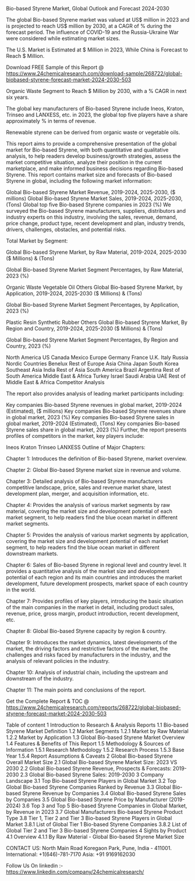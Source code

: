 Bio-based Styrene Market, Global Outlook and Forecast 2024-2030

The global Bio-based Styrene market was valued at US$ million in 2023 and is projected to reach US$ million by 2030, at a CAGR of % during the forecast period. The influence of COVID-19 and the Russia-Ukraine War were considered while estimating market sizes.

The U.S. Market is Estimated at $ Million in 2023, While China is Forecast to Reach $ Million.

Download FREE Sample of this Report @ https://www.24chemicalresearch.com/download-sample/268722/global-biobased-styrene-forecast-market-2024-2030-503

Organic Waste Segment to Reach $ Million by 2030, with a % CAGR in next six years.

The global key manufacturers of Bio-based Styrene include Ineos, Kraton, Trinseo and LANXESS, etc. in 2023, the global top five players have a share approximately % in terms of revenue.

Renewable styrene can be derived from organic waste or vegetable oils.

This report aims to provide a comprehensive presentation of the global market for Bio-based Styrene, with both quantitative and qualitative analysis, to help readers develop business/growth strategies, assess the market competitive situation, analyze their position in the current marketplace, and make informed business decisions regarding Bio-based Styrene. This report contains market size and forecasts of Bio-based Styrene in global, including the following market information:

Global Bio-based Styrene Market Revenue, 2019-2024, 2025-2030, ($ millions)
Global Bio-based Styrene Market Sales, 2019-2024, 2025-2030, (Tons)
Global top five Bio-based Styrene companies in 2023 (%)
We surveyed the Bio-based Styrene manufacturers, suppliers, distributors and industry experts on this industry, involving the sales, revenue, demand, price change, product type, recent development and plan, industry trends, drivers, challenges, obstacles, and potential risks.

Total Market by Segment:

Global Bio-based Styrene Market, by Raw Material, 2019-2024, 2025-2030 ($ Millions) & (Tons)

Global Bio-based Styrene Market Segment Percentages, by Raw Material, 2023 (%)

Organic Waste
Vegetable Oil
Others
Global Bio-based Styrene Market, by Application, 2019-2024, 2025-2030 ($ Millions) & (Tons)

Global Bio-based Styrene Market Segment Percentages, by Application, 2023 (%)

Plastic
Resin
Synthetic Rubber
Others
Global Bio-based Styrene Market, By Region and Country, 2019-2024, 2025-2030 ($ Millions) & (Tons)

Global Bio-based Styrene Market Segment Percentages, By Region and Country, 2023 (%)

North America
US
Canada
Mexico
Europe
Germany
France
U.K.
Italy
Russia
Nordic Countries
Benelux
Rest of Europe
Asia
China
Japan
South Korea
Southeast Asia
India
Rest of Asia
South America
Brazil
Argentina
Rest of South America
Middle East & Africa
Turkey
Israel
Saudi Arabia
UAE
Rest of Middle East & Africa
Competitor Analysis

The report also provides analysis of leading market participants including:

Key companies Bio-based Styrene revenues in global market, 2019-2024 (Estimated), ($ millions)
Key companies Bio-based Styrene revenues share in global market, 2023 (%)
Key companies Bio-based Styrene sales in global market, 2019-2024 (Estimated), (Tons)
Key companies Bio-based Styrene sales share in global market, 2023 (%)
Further, the report presents profiles of competitors in the market, key players include:

Ineos
Kraton
Trinseo
LANXESS
Outline of Major Chapters:

Chapter 1: Introduces the definition of Bio-based Styrene, market overview.

Chapter 2: Global Bio-based Styrene market size in revenue and volume.

Chapter 3: Detailed analysis of Bio-based Styrene manufacturers competitive landscape, price, sales and revenue market share, latest development plan, merger, and acquisition information, etc.

Chapter 4: Provides the analysis of various market segments by raw material, covering the market size and development potential of each market segment, to help readers find the blue ocean market in different market segments.

Chapter 5: Provides the analysis of various market segments by application, covering the market size and development potential of each market segment, to help readers find the blue ocean market in different downstream markets.

Chapter 6: Sales of Bio-based Styrene in regional level and country level. It provides a quantitative analysis of the market size and development potential of each region and its main countries and introduces the market development, future development prospects, market space of each country in the world.

Chapter 7: Provides profiles of key players, introducing the basic situation of the main companies in the market in detail, including product sales, revenue, price, gross margin, product introduction, recent development, etc.

Chapter 8: Global Bio-based Styrene capacity by region & country.

Chapter 9: Introduces the market dynamics, latest developments of the market, the driving factors and restrictive factors of the market, the challenges and risks faced by manufacturers in the industry, and the analysis of relevant policies in the industry.

Chapter 10: Analysis of industrial chain, including the upstream and downstream of the industry.

Chapter 11: The main points and conclusions of the report.

Get the Complete Report & TOC @ https://www.24chemicalresearch.com/reports/268722/global-biobased-styrene-forecast-market-2024-2030-503

Table of content
1 Introduction to Research & Analysis Reports
1.1 Bio-based Styrene Market Definition
1.2 Market Segments
1.2.1 Market by Raw Material
1.2.2 Market by Application
1.3 Global Bio-based Styrene Market Overview
1.4 Features & Benefits of This Report
1.5 Methodology & Sources of Information
1.5.1 Research Methodology
1.5.2 Research Process
1.5.3 Base Year
1.5.4 Report Assumptions & Caveats
2 Global Bio-based Styrene Overall Market Size
2.1 Global Bio-based Styrene Market Size: 2023 VS 2030
2.2 Global Bio-based Styrene Revenue, Prospects & Forecasts: 2019-2030
2.3 Global Bio-based Styrene Sales: 2019-2030
3 Company Landscape
3.1 Top Bio-based Styrene Players in Global Market
3.2 Top Global Bio-based Styrene Companies Ranked by Revenue
3.3 Global Bio-based Styrene Revenue by Companies
3.4 Global Bio-based Styrene Sales by Companies
3.5 Global Bio-based Styrene Price by Manufacturer (2019-2024)
3.6 Top 3 and Top 5 Bio-based Styrene Companies in Global Market, by Revenue in 2023
3.7 Global Manufacturers Bio-based Styrene Product Type
3.8 Tier 1, Tier 2 and Tier 3 Bio-based Styrene Players in Global Market
3.8.1 List of Global Tier 1 Bio-based Styrene Companies
3.8.2 List of Global Tier 2 and Tier 3 Bio-based Styrene Companies
4 Sights by Product
4.1 Overview
4.1.1 By Raw Material - Global Bio-based Styrene Market Size

CONTACT US:
North Main Road Koregaon Park, Pune, India - 411001.
International: +1(646)-781-7170
Asia: +91 9169162030

Follow Us On linkedin :- https://www.linkedin.com/company/24chemicalresearch/

